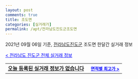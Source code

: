 ```yaml
---
layout: post
comments: true
title: 조도면
categories: [실거래가]
permalink: /apt/전라남도진도군조도면
---
```


2021년 09월 06일 기준, <a href="/apt/전라남도진도군">전라남도진도군</a> 조도면 한달간 실거래 정보

<a style="color: blue;" href="/apt/전라남도진도군">< 전라남도 진도군 전체 실거래 정보</a>
<!---- start ---->
<table>
  <tr>
    <td colspan="4" style="font-weight: bold;"><a href="/apt/전라남도진도군조도면{name_without_space}">오늘 등록된 실거래 정보가 없습니다</a> &nbsp;&nbsp;&nbsp; <a style="color: blue; font-size: smaller;" href="/apt/전라남도진도군조도면{name_without_space}">면적별 최고가 ></a></td>
  </tr>
    
</table>
<!---- end ---->
    